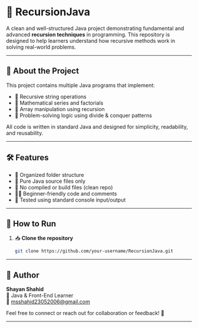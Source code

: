 # 🧠 RecursionJava

A clean and well-structured Java project demonstrating fundamental and advanced **recursion techniques** in programming. This repository is designed to help learners understand how recursive methods work in solving real-world problems.

---

## 📌 About the Project

This project contains multiple Java programs that implement:
- 🔁 Recursive string operations
- 🔢 Mathematical series and factorials
- 🔄 Array manipulation using recursion
- 🧩 Problem-solving logic using divide & conquer patterns

All code is written in standard Java and designed for simplicity, readability, and reusability.

---

## 🛠️ Features

- 📂 Organized folder structure
- 📄 Pure Java source files only
- 🚫 No compiled or build files (clean repo)
- 👨‍💻 Beginner-friendly code and comments
- 🧪 Tested using standard console input/output

---

## 🚀 How to Run

1. 📥 **Clone the repository**
   ```bash
   git clone https://github.com/your-username/RecursionJava.git

---

## 👤 Author

**Shayan Shahid**  
📍 Java & Front-End Learner  
📧 [msshahid23052006@gmail.com](mailto:msshahid23052006@gmail.com)  

Feel free to connect or reach out for collaboration or feedback! 🤝

---
